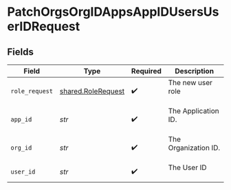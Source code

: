 # PatchOrgsOrgIDAppsAppIDUsersUserIDRequest


## Fields

| Field                                                    | Type                                                     | Required                                                 | Description                                              |
| -------------------------------------------------------- | -------------------------------------------------------- | -------------------------------------------------------- | -------------------------------------------------------- |
| `role_request`                                           | [shared.RoleRequest](../../models/shared/rolerequest.md) | :heavy_check_mark:                                       | The new user role<br/><br/>                              |
| `app_id`                                                 | *str*                                                    | :heavy_check_mark:                                       | The Application ID.<br/><br/>                            |
| `org_id`                                                 | *str*                                                    | :heavy_check_mark:                                       | The Organization ID.<br/><br/>                           |
| `user_id`                                                | *str*                                                    | :heavy_check_mark:                                       | The User ID<br/><br/>                                    |